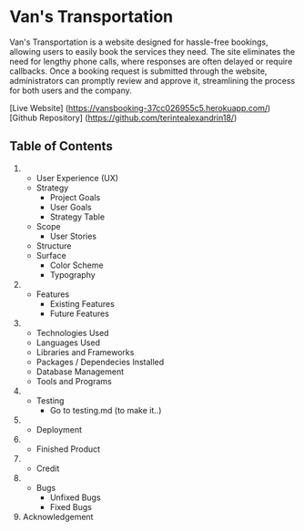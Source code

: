 # Van's Transportation

<p>
Van's Transportation is a website designed for hassle-free bookings, allowing users to easily book the services they need. The site eliminates the need for lengthy phone calls, where responses are often delayed or require callbacks. Once a booking request is submitted through the website, administrators can promptly review and approve it, streamlining the process for both users and the company.</p>

[Live Website] (https://vansbooking-37cc026955c5.herokuapp.com/)
[Github Repository] (https://github.com/terintealexandrin18/)

## Table of Contents
1. - User Experience (UX)
    - Strategy
        - Project Goals
        - User Goals
        - Strategy Table
    - Scope
        - User Stories
    - Structure
    - Surface
        - Color Scheme
        - Typography
2. - Features
        - Existing Features 
        - Future Features
3. - Technologies Used
    - Languages Used
    - Libraries and Frameworks
    - Packages / Dependecies Installed
    - Database Management
    - Tools and Programs
4. - Testing
        - Go to testing.md (to make it..)
5. - Deployment
6. - Finished Product
7. - Credit
8. - Bugs
        - Unfixed Bugs
        - Fixed Bugs
9. Acknowledgement